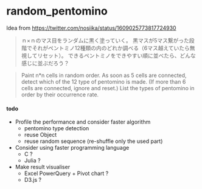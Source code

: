 # random_pentomino

Idea from https://twitter.com/nosiika/status/1609025773817724930

> ｎ×ｎのマス目をランダムに黒く塗っていく。
黒マスが5マス繋がった段階でそれがペントミノ12種類の内のどれか調べる（6マス越えていたら無視してリセット）。
できるペントミノをできやすい順に並べたら、どんな感じに並ぶだろう？

> Paint n*n cells in random order.
As soon as 5 cells are connected, detect which of the 12 type of pentomino is made. (If more than 6 cells are connected, ignore and reset.)
List the types of pentomino in order by their occurrence rate.

#### todo
- Profile the performance and consider faster algorithm
	- pentomino type detection
	- reuse Object
	- reuse random sequence (re-shuffle only the used part)
- Consider using faster programming language
	- C ?
	- Julia ?
- Make result visualiser
	- Excel PowerQuery + Pivot chart ?
	- D3.js ?
